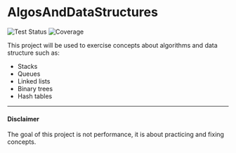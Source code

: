 # AlgosAndDataStructures 
![Test Status](https://github.com/lorenacr/AlgosAndDataStructures/actions/workflows/test.yml/badge.svg)
![Coverage](https://raw.githubusercontent.com/lorenacr/AlgosAndDataStructures/main/coveragereport/badges/badge.svg)


This project will be used to exercise concepts about algorithms and data structure such as:
- Stacks
- Queues
- Linked lists
- Binary trees
- Hash tables


___
#### Disclaimer
The goal of this project is not performance, it is about practicing and fixing concepts.

